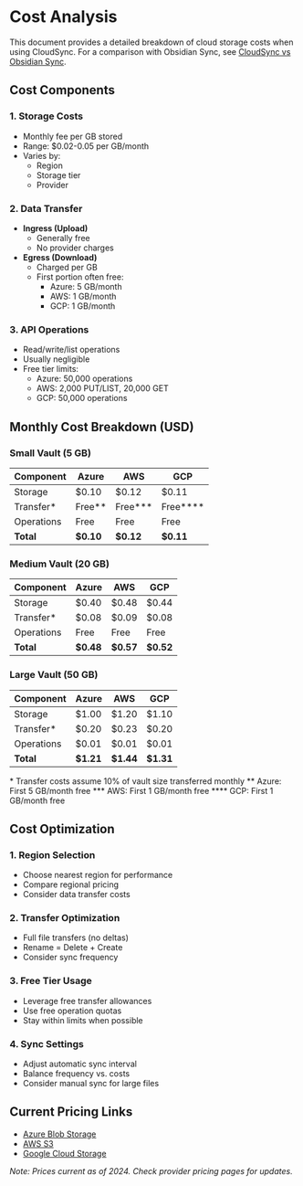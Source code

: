 # Cost Analysis

This document provides a detailed breakdown of cloud storage costs when using CloudSync. For a comparison with Obsidian Sync, see [CloudSync vs Obsidian Sync](comparison.md).

## Cost Components

### 1. Storage Costs
- Monthly fee per GB stored
- Range: $0.02-0.05 per GB/month
- Varies by:
  - Region
  - Storage tier
  - Provider

### 2. Data Transfer
- **Ingress (Upload)**
  - Generally free
  - No provider charges
- **Egress (Download)**
  - Charged per GB
  - First portion often free:
    - Azure: 5 GB/month
    - AWS: 1 GB/month
    - GCP: 1 GB/month

### 3. API Operations
- Read/write/list operations
- Usually negligible
- Free tier limits:
  - Azure: 50,000 operations
  - AWS: 2,000 PUT/LIST, 20,000 GET
  - GCP: 50,000 operations

## Monthly Cost Breakdown (USD)

### Small Vault (5 GB)

| Component      | Azure          | AWS            | GCP            |
|---------------|----------------|----------------|----------------|
| Storage       | $0.10         | $0.12         | $0.11         |
| Transfer*     | Free**        | Free***       | Free****      |
| Operations    | Free          | Free          | Free          |
| **Total**     | **$0.10**     | **$0.12**     | **$0.11**     |

### Medium Vault (20 GB)

| Component      | Azure          | AWS            | GCP            |
|---------------|----------------|----------------|----------------|
| Storage       | $0.40         | $0.48         | $0.44         |
| Transfer*     | $0.08         | $0.09         | $0.08         |
| Operations    | Free          | Free          | Free          |
| **Total**     | **$0.48**     | **$0.57**     | **$0.52**     |

### Large Vault (50 GB)

| Component      | Azure          | AWS            | GCP            |
|---------------|----------------|----------------|----------------|
| Storage       | $1.00         | $1.20         | $1.10         |
| Transfer*     | $0.20         | $0.23         | $0.20         |
| Operations    | $0.01         | $0.01         | $0.01         |
| **Total**     | **$1.21**     | **$1.44**     | **$1.31**     |

\* Transfer costs assume 10% of vault size transferred monthly
\** Azure: First 5 GB/month free
\*** AWS: First 1 GB/month free
\**** GCP: First 1 GB/month free


## Cost Optimization

### 1. Region Selection
- Choose nearest region for performance
- Compare regional pricing
- Consider data transfer costs

### 2. Transfer Optimization
- Full file transfers (no deltas)
- Rename = Delete + Create
- Consider sync frequency

### 3. Free Tier Usage
- Leverage free transfer allowances
- Use free operation quotas
- Stay within limits when possible

### 4. Sync Settings
- Adjust automatic sync interval
- Balance frequency vs. costs
- Consider manual sync for large files

## Current Pricing Links

- [Azure Blob Storage](https://azure.microsoft.com/pricing/details/storage/blobs/)
- [AWS S3](https://aws.amazon.com/s3/pricing/)
- [Google Cloud Storage](https://cloud.google.com/storage/pricing)

*Note: Prices current as of 2024. Check provider pricing pages for updates.*
